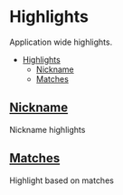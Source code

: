 # Highlights

Application wide highlights.

- [Highlights](#highlights)
  - [Nickname](#nickname)
  - [Matches](#matches)

## [Nickname](nickname.md)

Nickname highlights

## [Matches](matches.md)

Highlight based on matches
